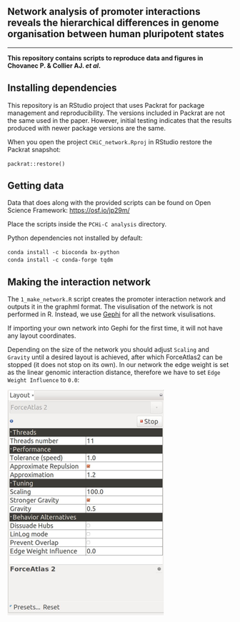 ## Network analysis of promoter interactions reveals the hierarchical differences in genome organisation between human pluripotent states

___


**This repository contains scripts to reproduce data and figures in Chovanec P. & Collier AJ. *et al*.**

## Installing dependencies

This repository is an RStudio project that uses Packrat for package management and reproducibility. The versions included in Packrat are not the same used in the paper. However, initial testing indicates that the results produced with newer package versions are the same.

When you open the project `CHiC_network.Rproj` in RStudio restore the Packrat snapshot:

`packrat::restore()`


## Getting data

Data that does along with the provided scripts can be found on Open Science Framework: https://osf.io/jp29m/  

Place the scripts inside the `PCHi-C analysis` directory.


Python dependencies not installed by default:

`conda install -c bioconda bx-python`  
`conda install -c conda-forge tqdm`


## Making the interaction network

The `1_make_network.R` script creates the promoter interaction network and outputs it in the graphml format. The visulisation of the network is not performed in R. Instead, we use [Gephi](https://gephi.org/) for all the network visulisations.

If importing your own network into Gephi for the first time, it will not have any layout coordinates.

Depending on the size of the network you should adjust `Scaling` and `Gravity` until a desired layout is achieved, after which ForceAtlas2 can be stopped (it does not stop on its own). In our network the edge weight is set as the linear genomic interaction distance, therefore we have to set `Edge Weight Influence` to `0.0`:

<img src=images/gephi_layout.jpg width="350" height="505" />
